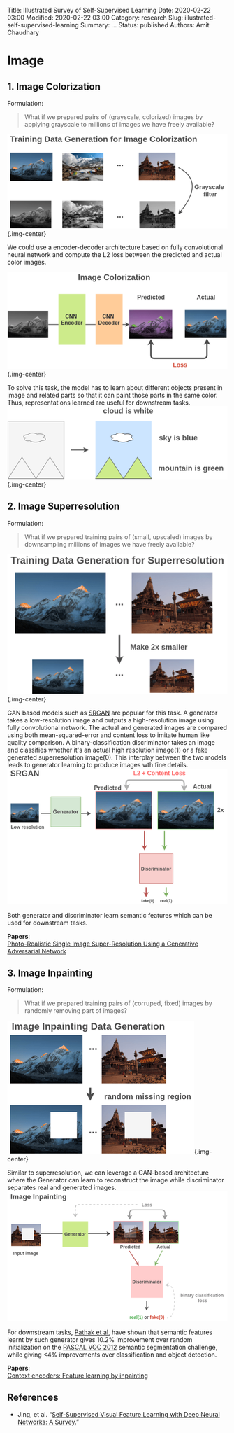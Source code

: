 Title: Illustrated Survey of Self-Supervised Learning
Date: 2020-02-22 03:00
Modified: 2020-02-22 03:00
Category: research
Slug: illustrated-self-supervised-learning
Summary: ...
Status: published
Authors: Amit Chaudhary

# Image  
## 1. **Image Colorization**
Formulation:   
> What if we prepared pairs of (grayscale, colorized) images by applying grayscale to millions of images we have freely available?  

![](/images/ss-colorization-data-gen.png){.img-center}  

We could use a encoder-decoder architecture based on fully convolutional neural network and compute the L2 loss between the predicted and actual color images.

![](/images/ss-image-colorization.png){.img-center}    

To solve this task, the model has to learn about different objects present in image and related parts so that it can paint those parts in the same color. Thus, representations learned are useful for downstream tasks.
![](/images/ss-colorization-learning.png){.img-center}  

## 2. **Image Superresolution**
Formulation:   
> What if we prepared training pairs of (small, upscaled) images by downsampling millions of images we have freely available?  

![](/images/ss-superresolution-training-gen.png){.img-center}  


GAN based models such as [SRGAN](https://arxiv.org/abs/1609.04802) are popular for this task. A generator takes a low-resolution image and outputs a high-resolution image using fully convolutional network. The actual and generated images are compared using both mean-squared-error and content loss to imitate human like quality comparison. A binary-classification discriminator takes an image and classifies whether it's an actual high resolution image(1) or a fake generated superresolution image(0). This interplay between the two models leads to generator learning to produce images wth fine details. 
![](/images/ss-srgan-architecture.png)

Both generator and discriminator learn semantic features which can be used for downstream tasks.

**Papers**:  
[Photo-Realistic Single Image Super-Resolution Using a Generative Adversarial Network](https://arxiv.org/abs/1609.04802)


## 3. **Image Inpainting**
Formulation:   
> What if we prepared training pairs of (corruped, fixed) images by randomly removing part of images?  

![](/images/ss-image-inpainting-data-gen.png){.img-center}  


Similar to superresolution, we can leverage a GAN-based architecture where the Generator can learn to reconstruct the image while discriminator separates real and generated images.
![](/images/ss-inpainting-architecture.png)

For downstream tasks, [Pathak et al.](https://arxiv.org/abs/1604.07379) have shown that semantic features learnt by such generator gives 10.2% improvement over random initialization on the [PASCAL VOC 2012](http://host.robots.ox.ac.uk/pascal/VOC/voc2012/index.html) semantic segmentation challenge, while giving <4% improvements over classification and object detection.

**Papers**:  
[Context encoders: Feature learning by inpainting](https://arxiv.org/abs/1604.07379)

## References
- Jing, et al. “[Self-Supervised Visual Feature Learning with Deep Neural Networks: A Survey.](https://arxiv.org/abs/1902.06162)”